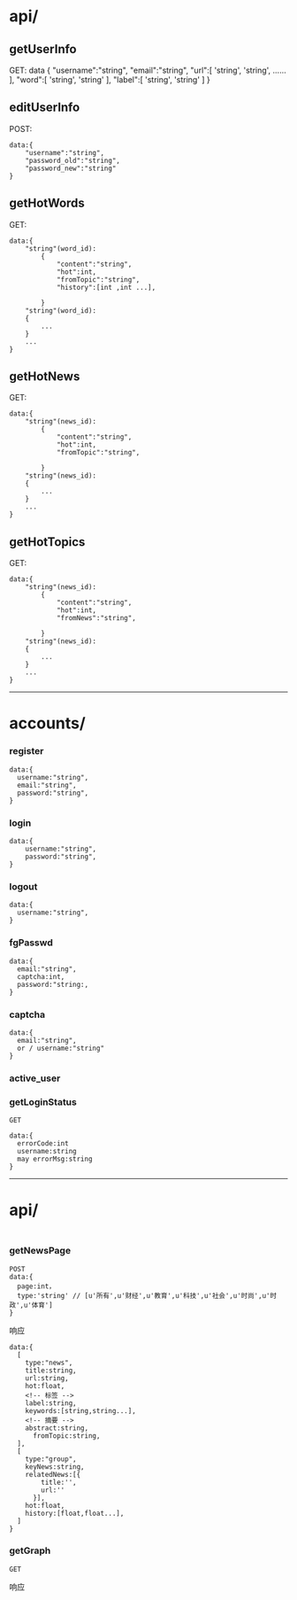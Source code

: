 
# api/
## getUserInfo
GET:
    data {
        "username":"string",
        "email":"string",
        "url":[
            'string',
            'string',
            ……
        ],
        "word":[
          'string',
          'string'
        ],
        "label":[
          'string',
          'string'
        ]
    }

## editUserInfo
POST:

    data:{
        "username":"string",
        "password_old":"string",
        "password_new":"string"
    }

## getHotWords
GET:

    data:{
        "string"(word_id):
            {
                "content":"string",
                "hot":int,
                "fromTopic":"string",
                "history":[int ,int ...],
    
            }
        "string"(word_id):
        {
            ...
        }    
        ...
    }

## getHotNews
GET:

    data:{
        "string"(news_id):
            {
                "content":"string",
                "hot":int,
                "fromTopic":"string",
    
            }
        "string"(news_id):
        {
            ...
        }    
        ...
    }

## getHotTopics
GET:

    data:{
        "string"(news_id):
            {
                "content":"string",
                "hot":int,
                "fromNews":"string",
    
            }
        "string"(news_id):
        {
            ...
        }    
        ...
    }

***



# accounts/

### register

```
data:{
  username:"string",
  email:"string",
  password:"string",
}
```

### login

```
data:{
	username:"string",
	password:"string",
}
```

### logout

```
data:{
  username:"string",
}
```

### fgPasswd

```
data:{
  email:"string",
  captcha:int,
  password:"string:,
}
```

### captcha

```
data:{
  email:"string", 
  or / username:"string" 
}
```



### active_user

### getLoginStatus

```
GET

data:{
  errorCode:int
  username:string
  may errorMsg:string
}
```





***

# api/

###	

```

```



### getNewsPage

```
POST
data:{
  page:int，
  type:'string' // [u'所有',u'财经',u'教育',u'科技',u'社会',u'时尚',u'时政',u'体育']
}
```

响应

```
data:{
  [
    type:"news",
    title:string,
    url:string,
    hot:float,
    <!-- 标签 -->
    label:string,
    keywords:[string,string...],
    <!-- 摘要 -->
    abstract:string,
	  fromTopic:string,
  ],
  [
    type:"group",
    keyNews:string,
    relatedNews:[{
        title:'',
        url:''
      }],
    hot:float,
    history:[float,float...],
  ]
}
```

### getGraph

```
GET
```

响应

```

```
